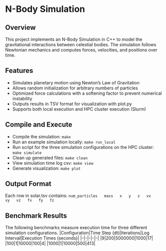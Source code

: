 # N-Body Simulation

## Overview
This project implements an N-Body Simulation in C++ to model the gravitational interactions between celestial bodies. The simulation follows Newtonian mechanics and computes forces, velocities, and positions over time.

## Features
- Simulates planetary motion using Newton’s Law of Gravitation
- Allows random initialization for arbitrary numbers of particles
- Optimized force calculations with a softening factor to prevent numerical instability
- Outputs results in TSV format for visualization with plot.py
- Supports both local execution and HPC cluster execution (Slurm)

## Compile and Execute
- Compile the simulation:
`make`
- Run an example simulation locally:
`make run_local`
- Run script for the three simulation configurations on the HPC cluster:
`make simulate`
- Clean up generated files:
`make clean`
- View simulation time log csv:
`make view`
- Generate visualization:
`make plot`

## Output Format
Each row in solar.tsv contains:
`num_particles   mass   x   y   z   vx   vy   vz   fx   fy   fz`
 
## Benchmark Results
The following benchmarks measure execution time for three different simulation configurations.
|Configuration|Time Step (dt)|Iterations|Log Interval|Execution Times (seconds)|
|-|-|-|-|-|
|9|200|5000000|1000|17|
|100|1|10000|100|4|
|1000|1|10000|500|413|
